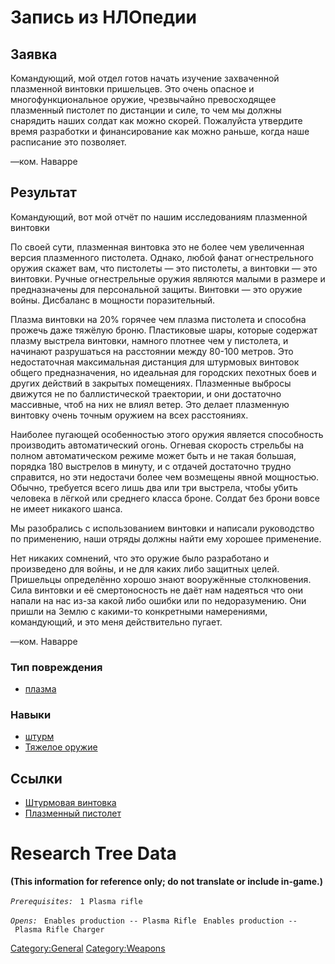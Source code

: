 # Запись из НЛОпедии

## Заявка

Командующий, мой отдел готов начать изучение захваченной плазменной
винтовки пришельцев. Это очень опасное и многофункциональное оружие,
чрезвычайно превосходящее плазменный пистолет по дистанции и силе, то
чем мы должны снарядить наших солдат как можно скорей. Пожалуйста
утвердите время разработки и финансирование как можно раньше, когда наше
расписание это позволяет.

—ком. Наварре

## Результат

Командующий, вот мой отчёт по нашим исследованиям плазменной винтовки

По своей сути, плазменная винтовка это не более чем увеличенная версия
плазменного пистолета. Однако, любой фанат огнестрельного оружия скажет
вам, что пистолеты — это пистолеты, а винтовки — это винтовки. Ручные
огнестрельные оружия являются малыми в размере и предназначены для
персональной защиты. Винтовки — это оружие войны. Дисбаланс в мощности
поразительный.

Плазма винтовки на 20% горячее чем плазма пистолета и способна прожечь
даже тяжёлую броню. Пластиковые шары, которые содержат плазму выстрела
винтовки, намного плотнее чем у пистолета, и начинают разрушаться на
расстоянии между 80-100 метров. Это недостаточная максимальная дистанция
для штурмовых винтовок общего предназначения, но идеальная для городских
пехотных боев и других действий в закрытых помещениях. Плазменные
выбросы движутся не по баллистической траектории, и они достаточно
массивные, чтоб на них не влиял ветер. Это делает плазменную винтовку
очень точным оружием на всех расстояниях.

Наиболее пугающей особенностью этого оружия является способность
производить автоматический огонь. Огневая скорость стрельбы на полном
автоматическом режиме может быть и не такая большая, порядка 180
выстрелов в минуту, и с отдачей достаточно трудно справится, но эти
недостачи более чем возмещены явной мощностью. Обычно, требуется всего
лишь два или три выстрела, чтобы убить человека в лёгкой или среднего
класса броне. Солдат без брони вовсе не имеет никакого шанса.

Мы разобрались с использованием винтовки и написали руководство по
применению, наши отряды должны найти ему хорошее применение.

Нет никаких сомнений, что это оружие было разработано и произведено для
войны, и не для каких либо защитных целей. Пришельцы определённо хорошо
знают вооружённые столкновения. Сила винтовки и её смертоносность не
даёт нам надеяться что они напали на нас из-за какой либо ошибки или по
недоразумению. Они пришли на Землю с какими-то конкретными намерениями,
командующий, и это меня действительно пугает.

—ком. Наварре

### Тип повреждения

- [плазма](Типы_повреждений/плазма "wikilink")

### Навыки

- [штурм](Навыки/штурм "wikilink")
- [Тяжелое оружие](Навыки/Тяжелое_оружие "wikilink")

## Ссылки

- [Штурмовая
  винтовка](Снаряжение/Основное_оружие/Штурмовая_винтовка "wikilink")
- [Плазменный
  пистолет](Снаряжение/Основное_оружие/Штурмовая_винтовка "wikilink")

# Research Tree Data

**(This information for reference only; do not translate or include
in-game.)**

*`Prerequisites:`*
` 1 Plasma rifle`

*`Opens:`*
` Enables production -- Plasma Rifle`
` Enables production -- Plasma Rifle Charger`

[Category:General](Category:General "wikilink")
[Category:Weapons](Category:Weapons "wikilink")